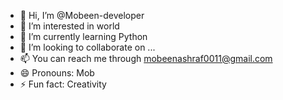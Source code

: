 - 👋 Hi, I’m @Mobeen-developer
- 👀 I’m interested in world 
- 🌱 I’m currently learning Python 
- 💞️ I’m looking to collaborate on ...
- 📫 You can reach me through mobeenashraf0011@gmail.com
- 😄 Pronouns: Mob
- ⚡ Fun fact: Creativity 

<!---
Mobeen-developer/Mobeen-developer is a ✨ special ✨ repository because its `README.md` (this file) appears on your GitHub profile.
You can click the Preview link to take a look at your changes.
--->
